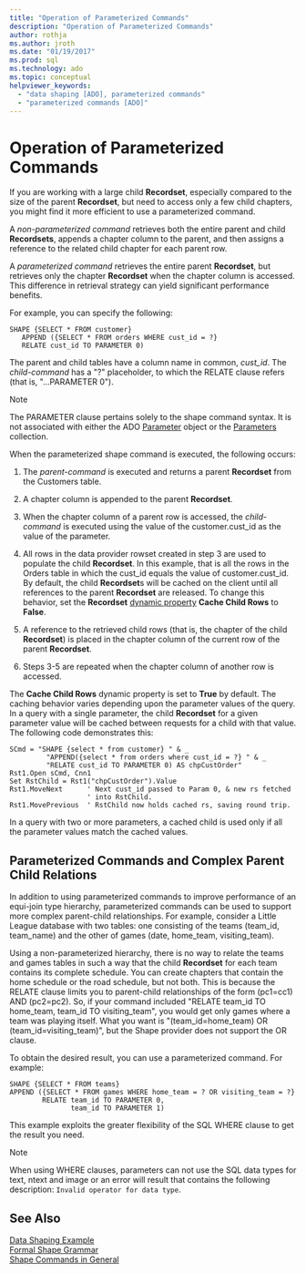 ```yaml
---
title: "Operation of Parameterized Commands"
description: "Operation of Parameterized Commands"
author: rothja
ms.author: jroth
ms.date: "01/19/2017"
ms.prod: sql
ms.technology: ado
ms.topic: conceptual
helpviewer_keywords:
  - "data shaping [ADO], parameterized commands"
  - "parameterized commands [ADO]"
---
```

# Operation of Parameterized Commands
If you are working with a large child **Recordset**, especially compared to the size of the parent **Recordset**, but need to access only a few child chapters, you might find it more efficient to use a parameterized command.  
  
 A *non-parameterized command* retrieves both the entire parent and child **Recordsets**, appends a chapter column to the parent, and then assigns a reference to the related child chapter for each parent row.  
  
 A *parameterized command* retrieves the entire parent **Recordset**, but retrieves only the chapter **Recordset** when the chapter column is accessed. This difference in retrieval strategy can yield significant performance benefits.  
  
 For example, you can specify the following:  
  
```  
SHAPE {SELECT * FROM customer}   
   APPEND ({SELECT * FROM orders WHERE cust_id = ?}   
   RELATE cust_id TO PARAMETER 0)  
```  
  
 The parent and child tables have a column name in common, *cust_id*. The *child-command* has a "?" placeholder, to which the RELATE clause refers (that is, "...PARAMETER 0").  
  
> [!NOTE]
>  The PARAMETER clause pertains solely to the shape command syntax. It is not associated with either the ADO [Parameter](../../reference/ado-api/parameter-object.md) object or the [Parameters](../../reference/ado-api/parameters-collection-ado.md) collection.  
  
 When the parameterized shape command is executed, the following occurs:  
  
1.  The *parent-command* is executed and returns a parent **Recordset** from the Customers table.  
  
2.  A chapter column is appended to the parent **Recordset**.  
  
3.  When the chapter column of a parent row is accessed, the *child-command* is executed using the value of the customer.cust_id as the value of the parameter.  
  
4.  All rows in the data provider rowset created in step 3 are used to populate the child **Recordset**. In this example, that is all the rows in the Orders table in which the cust_id equals the value of customer.cust_id. By default, the child **Recordset**s will be cached on the client until all references to the parent **Recordset** are released. To change this behavior, set the **Recordset** [dynamic property](../../reference/ado-api/ado-dynamic-property-index.md) **Cache Child Rows** to **False**.  
  
5.  A reference to the retrieved child rows (that is, the chapter of the child **Recordset**) is placed in the chapter column of the current row of the parent **Recordset**.  
  
6.  Steps 3-5 are repeated when the chapter column of another row is accessed.  
  
 The **Cache Child Rows** dynamic property is set to **True** by default. The caching behavior varies depending upon the parameter values of the query. In a query with a single parameter, the child **Recordset** for a given parameter value will be cached between requests for a child with that value. The following code demonstrates this:  
  
```  
SCmd = "SHAPE {select * from customer} " & _  
         "APPEND({select * from orders where cust_id = ?} " & _  
         "RELATE cust_id TO PARAMETER 0) AS chpCustOrder"  
Rst1.Open sCmd, Cnn1  
Set RstChild = Rst1("chpCustOrder").Value  
Rst1.MoveNext      ' Next cust_id passed to Param 0, & new rs fetched   
                   ' into RstChild.  
Rst1.MovePrevious  ' RstChild now holds cached rs, saving round trip.  
```  
  
 In a query with two or more parameters, a cached child is used only if all the parameter values match the cached values.  
  
## Parameterized Commands and Complex Parent Child Relations  
 In addition to using parameterized commands to improve performance of an equi-join type hierarchy, parameterized commands can be used to support more complex parent-child relationships. For example, consider a Little League database with two tables: one consisting of the teams (team_id, team_name) and the other of games (date, home_team, visiting_team).  
  
 Using a non-parameterized hierarchy, there is no way to relate the teams and games tables in such a way that the child **Recordset** for each team contains its complete schedule. You can create chapters that contain the home schedule or the road schedule, but not both. This is because the RELATE clause limits you to parent-child relationships of the form (pc1=cc1) AND (pc2=pc2). So, if your command included "RELATE team_id TO home_team, team_id TO visiting_team", you would get only games where a team was playing itself. What you want is "(team_id=home_team) OR (team_id=visiting_team)", but the Shape provider does not support the OR clause.  
  
 To obtain the desired result, you can use a parameterized command. For example:  
  
```  
SHAPE {SELECT * FROM teams}   
APPEND ({SELECT * FROM games WHERE home_team = ? OR visiting_team = ?}   
        RELATE team_id TO PARAMETER 0,   
               team_id TO PARAMETER 1)   
```  
  
 This example exploits the greater flexibility of the SQL WHERE clause to get the result you need.  
  
> [!NOTE]
>  When using WHERE clauses, parameters can not use the SQL data types for text, ntext and image or an error will result that contains the following description: `Invalid operator for data type`.  
  
## See Also  
 [Data Shaping Example](./data-shaping-example.md)   
 [Formal Shape Grammar](./formal-shape-grammar.md)   
 [Shape Commands in General](./shape-commands-in-general.md)